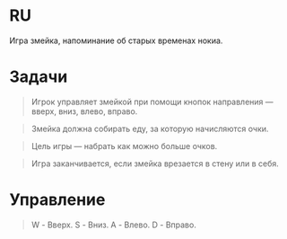 # RU

Игра змейка, напоминание об старых временах нокиа.

# Задачи
> Игрок управляет змейкой при помощи кнопок направления — вверх, вниз, влево, вправо.

> Змейка должна собирать еду, за которую начисляются очки.

> Цель игры — набрать как можно больше очков.

> Игра заканчивается, если змейка врезается в стену или в себя.

# Управление 

> W - Вверх.
> S - Вниз.
> A - Влево.
> D - Вправо.